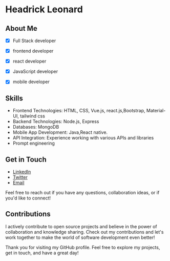 # Headrick Leonard

## About Me
- [x] Full Stack developer 
- [x] frontend developer 
- [x] react developer 
- [x] JavaScript developer
- [x] mobile developer 


## Skills
- Frontend Technologies: HTML, CSS, Vue.js, react.js,Bootstrap, Material-UI, tailwind css
- Backend Technologies: Node.js, Express
- Databases: MongoDB
- Mobile App Development: Java,React native.
- API Integration: Experience working with various APIs and libraries
- Prompt engineering 

## Get in Touch
- [LinkedIn](https://www.linkedin.com/in/headrick-leonard-a0930224a)
- [Twitter](https://twitter.com/headric_leonard?t=GTrZr_6ryyu3RbcNmBL1MQ&s=08)
- [Email](headricleonard@gmail.com)

Feel free to reach out if you have any questions, collaboration ideas, or if you'd like to connect!

## Contributions
I actively contribute to open source projects and believe in the power of collaboration and knowledge sharing. Check out my contributions and let's work together to make the world of software development even better!


Thank you for visiting my GitHub profile. Feel free to explore my projects, get in touch, and have a great day!
